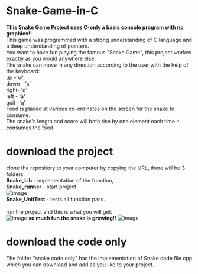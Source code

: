 # Snake-Game-in-C
**This Snake Game Project uses C-only a basic console program with no graphics!!.** <br />
This game was programmed with a strong understanding of C language and a deep understanding of pointers.<br />
You want to have fun playing the famous "Snake Game", this project workes exactly as you would anywhere else.<br />
The snake can move in any direction according to the user with the help of the keyboard:<br />
up -'w',<br />
down - 's' <br />
right- 'd'<br />
left - 'a' <br />
quit -'q' <br />
Food is placed at various co-ordinates on the screen for the snake to consume.<br />
The snake's length and score will both rise by one element each time it consumes the food.<br />
# download the project <br/>
clone the repository to your computer by copying the URL, there will be 3 folders: <br/>
**Snake_Lib** - implementation of the function, <br/>
**Snake_runner** - start project <br/>
![image](https://user-images.githubusercontent.com/96113739/234329399-6c79d93a-5530-421f-b053-e1f80a82e25c.png) <br/>
**Snake_UnitTest** - tests all function pass.<br/> <br/>
run the project and this is what you will get:<br/>
![image](https://user-images.githubusercontent.com/96113739/234320084-d7c5de51-3167-4046-a6de-e28c293193af.png)
**so much fun the snake is growing!!**
![image](https://user-images.githubusercontent.com/96113739/234320123-a36b1653-5c80-47a7-a320-deed2cd14157.png)
<br/>
# download the code only
The folder "snake code only" has the implementation of Snake code file cpp which you can download and add as you like to your project.
